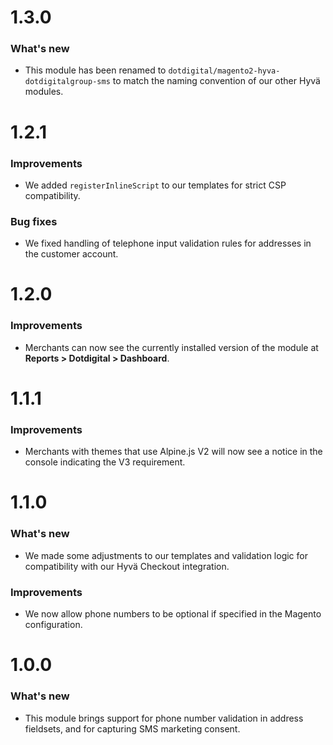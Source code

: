 # 1.3.0

### What's new
- This module has been renamed to `dotdigital/magento2-hyva-dotdigitalgroup-sms` to match the naming convention of our other Hyvä modules.

# 1.2.1

### Improvements
- We added `registerInlineScript` to our templates for strict CSP compatibility.

### Bug fixes
- We fixed handling of telephone input validation rules for addresses in the customer account.

# 1.2.0

### Improvements
- Merchants can now see the currently installed version of the module at **Reports > Dotdigital > Dashboard**.
 
# 1.1.1

### Improvements
- Merchants with themes that use Alpine.js V2 will now see a notice in the console indicating the V3 requirement.

# 1.1.0

### What's new
- We made some adjustments to our templates and validation logic for compatibility with our Hyvä Checkout integration.

### Improvements
- We now allow phone numbers to be optional if specified in the Magento configuration.

# 1.0.0

### What's new
- This module brings support for phone number validation in address fieldsets, and for capturing SMS marketing consent. 
